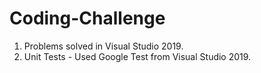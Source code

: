 # Coding-Challenge

1. Problems solved in Visual Studio 2019.
2. Unit Tests - Used Google Test from Visual Studio 2019.
